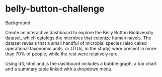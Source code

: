 # belly-button-challenge
Background

Create an interactive dashboard to explore the Belly Button Biodiversity dataset, which catalogs the microbes that colonize human navels.
The dataset reveals that a small handful of microbial species (also called operational taxonomic units, or OTUs, in the study) were present in more than 70% of people, while the rest were relatively rare.

Using d3, html and js the dashboard includes a bubble graph, a bar chart and a summary table linked with a dropdown menu. 
